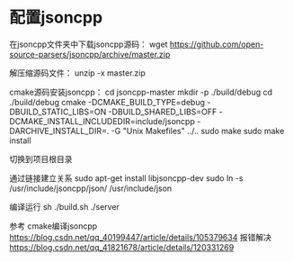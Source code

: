 
配置jsoncpp
===============
在jsoncpp文件夹中下载jsoncpp源码：
wget https://github.com/open-source-parsers/jsoncpp/archive/master.zip

解压缩源码文件：
unzip -x master.zip

cmake源码安装jsoncpp：
cd jsoncpp-master
mkdir -p ./build/debug
cd ./build/debug
cmake -DCMAKE_BUILD_TYPE=debug -DBUILD_STATIC_LIBS=ON -DBUILD_SHARED_LIBS=OFF -DCMAKE_INSTALL_INCLUDEDIR=include/jsoncpp -DARCHIVE_INSTALL_DIR=. -G "Unix Makefiles" ../..
sudo make
sudo make install

切换到项目根目录

通过链接建立关系
sudo apt-get install libjsoncpp-dev 
sudo ln -s /usr/include/jsoncpp/json/ /usr/include/json

编译运行
sh ./build.sh
./server

参考
cmake编译jsoncpp   https://blog.csdn.net/qq_40199447/article/details/105379634
报错解决 https://blog.csdn.net/qq_41821678/article/details/120331269




